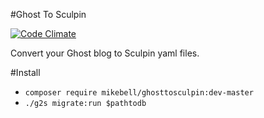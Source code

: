 #Ghost To Sculpin

[![Code Climate](https://codeclimate.com/github/mikebell/ghost-to-sculpin/badges/gpa.svg)](https://codeclimate.com/github/mikebell/ghost-to-sculpin)

Convert your Ghost blog to Sculpin yaml files.

#Install

* ```composer require mikebell/ghosttosculpin:dev-master```
* ```./g2s migrate:run $pathtodb```
